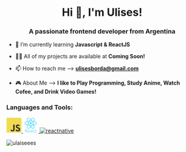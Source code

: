 <h1 align="center">Hi 👋, I'm Ulises!</h1>
<h3 align="center">A passionate frontend developer from Argentina</h3>

- 🌱 I’m currently learning **Javascript & ReactJS**

- 👨‍💻 All of my projects are available at **Coming Soon!**

- 📫 How to reach me --> **ulisesborda@gmail.com**

- 🎮 About Me --> **I like to Play Programming, Study Anime, Watch Cofee, and Drink Video Games!**


<h3 align="left">Languages and Tools:</h3>
<p align="left"> <a href="https://developer.mozilla.org/en-US/docs/Web/JavaScript" target="_blank" rel="noreferrer"> <img src="https://raw.githubusercontent.com/devicons/devicon/master/icons/javascript/javascript-original.svg" alt="javascript" width="40" height="40"/> </a> <a href="https://reactjs.org/" target="_blank" rel="noreferrer"> <img src="https://raw.githubusercontent.com/devicons/devicon/master/icons/react/react-original-wordmark.svg" alt="react" width="40" height="40"/> </a> <a href="https://reactnative.dev/" target="_blank" rel="noreferrer"> <img src="https://reactnative.dev/img/header_logo.svg" alt="reactnative" width="40" height="40"/> </a> </p>

<p><img align="center" src="https://github-readme-stats.vercel.app/api/top-langs?username=ulaiseees&show_icons=true&theme=dracula&title_color=000000&text_color=ffffff&bg_color=6f157b&locale=es&layout=compact" alt="ulaiseees" /></p>

